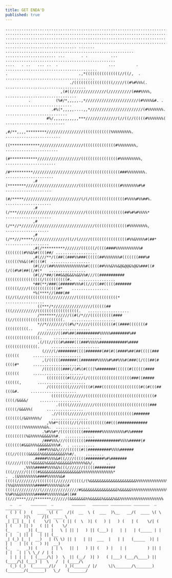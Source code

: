 ```yaml
---
title: GET ENDA'D
published: true
---
```

    ....................................................................................................
    ....................................................................................................
    ....................................................................................................
    ....................................................................................................
    ............................... .......    ........................................................
    ...................... ...       . .          ...  ................................................
    ....   . ..   ... ..  .                      ...         . ........................................
    .                               .,*(((((((((((((((//((/,  . .......................................
                                ./(((((((((((((((((/////((#%#%%%(.   ...................................
                            ,(#((///////////////(//////////(###%%%%,    ...............................
              .           (%#/*,,,,,.,*///////////////////////(#%%%%&#. . .............................
                        .#%(*,,,,,....,,*///////////////////////(#%%%%%%%.   ...........................
                      #%/,,,,,,,,,,,***//////////////(//((//(((((#%%%%%%%(   ..........................
                    ,#/**,,,,*********////////////////((((((((((((%%%%%%%%%.   ........................
                    ((*************///////////////////((((((((((((((#%%%%%%%%,   .......................
                  (#************///////////////////((((((((((((((((#%%%%%%%%%,   ......................
                  /#**********///////////////////////(((((((((((((((###%%%%%%%%.   .....................
                .#(********///////////////////////((((((((((((((((((#%%%%%%%#%#    ....................
                (#/*****/////////////////////////(/(/(((((((((((((((#%%%%#%%##%.   ....................
                .#(/***//////////////////////////////(((((((((((((((((##%#%#%%%%*   ....................
                ,#(/**//*////////////////////////////////((((((((((((((#%%%%%%%%,    ...................
                ,#(/**///*****///////////////((//(/////((((((((((((((((#%%&%%%%#(##* ...................
                ,#(/**********///////((((((/((((####%%%%%%%%%%%#((((((((#%%&%#((((##/ ..................
                ,#(///**/((##((###%%###((((((##%%%%%%%#(((((((###%#((((((%%&((#((((#(  .................
                (#(///(##%%%%%%%%%%%%%%#(((((##%%%&%%&@&@@&%@&%###((#(/((#%#(##((/#(*   ................
                (#(//*##/(##&&@&&&%&&%%#///((###########((((((((((((((((/((((((((((#.   ................
                *##(**/###((######%%%#((///((##(((((#######((((((////(((((((((((((#*    ................
                *%(****//(###(##((//((///(((((((((((///////////((((((/(((((((((((*    .................
                  ((***/*/////////////////((((((##(((///////////((((((((((((((((((.   ..................
                  /*******//////((#(/*///((((((((((####((//(((((((((((((((((((((.   ...................
                  *//*////////((#%/*/////((((((((((#((####(((((((#((((((((((..      ...................
                  /////////((##%##(##########%%%%%########%##(((((((((((((((.     .....................
                  .(/((//(((#%####(((###%%%%%############%####((((((((((((((.     .....................
                    (////(/########((((#######(##(#((####%##(##(((((###((((((      .....................
                    ,(/(((((#######((#######%%%%%#%##%%%#(###((/(((##(#((((#*      .....................
                    /((((((((###(/(#%(#((((%########((((((#((((((####((((((      ......................
                      (((((((((#((////(/(((((((((((((((((((###((#####((((((,       .....................
                      /(((((((((/////((((#(###(((((((((((((((((#((#(((##(((&#.     ....................
                        (((((((////////((((((((((((((((((((((((((((((#((((/&&&&/     ..................
                          .(((((///////////((((((((((((((((((((((((###(((((/&&&%%(      ................
                        .//(((((////////((((((((((((((((((((#######(((((((/&&%%%%%/    ................
                      ,%%#*((((((//(/(((((((((((##(((#############((((((((%%%%%%%%%&%.  ...............
                    .%#%%#*/((((((((((########%%%%%%%%%%#%%#####(((((((((%&%%%%%&&&&%%#.  .............
                    /###%%%///(((((((((###############%%%%#####(#(((((((#&&&%%%&&&&&&%%%#.  . ..........
                  (###%%%&%////((((((#((##########%%%%######(((//(((((&&&&&%&&&&&&&&&&%%#/.    ........
                .#####%%%%&#((////(((((########%#%#######((/////((((%&&&&&%&&&&%&&&&&&%%%%%%&%/.     ..
            ,%%%%#####%%%%&%(((///////(((((#########(((//////(((((#&&&&&&&&&&&&&&&&&&%%%%%%%%%%%%%%*   
    .  .(&%%%%%%%%####%%%%%%&#(((((/////////((((((((///////(((((/(%&&&&&&&&&&&&&&&&&&&&%%%%%%%%%%%%%%%%%
    (%%&%%%%%%%%%#####%%%%%%&%(#((((///////////(////////////////#&&&&&&&&&&&&&&&&%&&&&&%%%%%%%%%%%%%%%%%
    %%#%%&&%%%%%%#####%%%%%%%&#((##((///****////*******///////(&&&&&&&%%&&&&&%&&&&%&&%%%%%%%%%%%%%%%%%%%
      _   _    _______  _        ______   _______ _________ _______  _        _______           _______ 
      ( ) ( )  (  ____ \( (    /|(  __  \ (  ___  )\__   __/(  ____ \( \      (  ___  )|\     /|(  ____ \
    _| |_| |_ | (    \/|  \  ( || (  \  )| (   ) |   ) (   | (    \/| (      | (   ) || )   ( || (    \/
    (_   _   _)| (__    |   \ | || |   ) || (___) |   | |   | (_____ | |      | |   | || |   | || (__    
    _| (_) |_ |  __)   | (\ \) || |   | ||  ___  |   | |   (_____  )| |      | |   | |( (   ) )|  __)   
    (_   _   _)| (      | | \   || |   ) || (   ) |   | |         ) || |      | |   | | \ \_/ / | (      
      | | | |  | (____/\| )  \  || (__/  )| )   ( |___) (___/\____) || (____/\| (___) |  \   /  | (____/\
      (_) (_)  (_______/|/    )_)(______/ |/     \|\_______/\_______)(_______/(_______)   \_/   (_______/